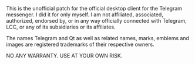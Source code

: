 This is the unofficial patch for the official desktop client for the Telegram messenger. I did it for only myself. I am not affiliated, associated, authorized, endorsed by, or in any way officially connected with Telegram, LCC, or any of its subsidiaries or its affiliates.

The names Telegram and Qt as well as related names, marks, emblems and images are registered trademarks of their respective owners.

NO ANY WARRANTY. USE AT YOUR OWN RISK.
